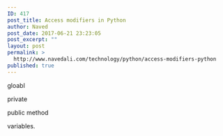 ```yaml
---
ID: 417
post_title: Access modifiers in Python
author: Naved
post_date: 2017-06-21 23:23:05
post_excerpt: ""
layout: post
permalink: >
  http://www.navedali.com/technology/python/access-modifiers-python
published: true
---
```

gloabl

private

public method

variables.